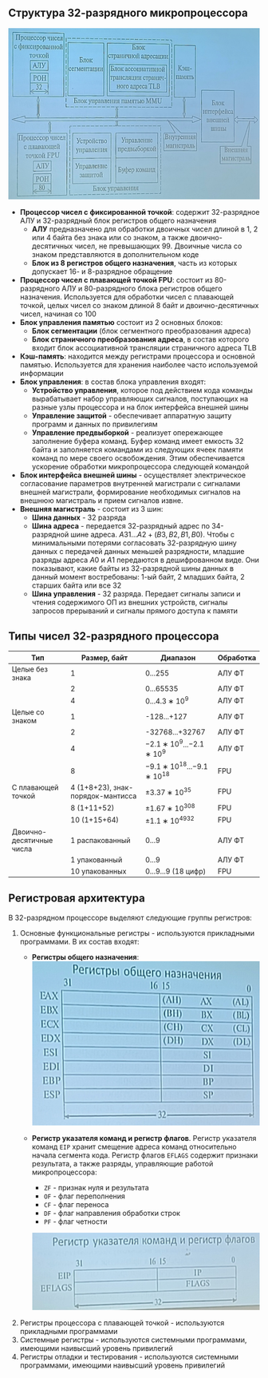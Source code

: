 ## Структура 32-разрядного микропроцессора
![Структура 32-разрядного процессора](../Pictures/07_01.%20Структура%2032-разрядного%20процессора.png)  
- **Процессор чисел с фиксированной точкой**: содержит 32-разрядное АЛУ и 32-разрядный блок регистров общего назначения
	- **АЛУ** предназначено для обработки двоичных чисел длиной в 1, 2 или 4 байта без знака или со знаком, а также двоично-десятичных чисел, не превышающих 99. Двоичные числа со знаком представляются в дополнительном коде
	- **Блок из 8 регистров общего назначения**, часть из которых допускает 16- и 8-разрядное обращение
- **Процессор чисел с плавающей точкой FPU**: состоит из 80-разрядного АЛУ и 80-разрядного блока регистров общего назначения. Используется для обработки чисел с плавающей точкой, целых чисел со знаком длиной 8 байт и двоично-десятичных чисел, начиная со 100
- **Блок управления памятью** состоит из 2 основных блоков:
	- **Блок сегментации** (блок сегментного преобразования адреса)
	- **Блок страничного преобразования адреса**, в состав которого входит блок ассоциативной трансляции страничного адреса TLB
- **Кэш-память**: находится между регистрами процессора и основной памятью. Используется для хранения наиболее часто используемой информации
- **Блок управления**: в состав блока управления входят:
	- **Устройство управления**, которое под действием кода команды вырабатывает набор управляющих сигналов, поступающих на разные узлы процессора и на блок интерфейса внешней шины
	- **Управление защитой** - обеспечивает аппаратную защиту программ и данных по привилегиям
	- **Управление предвыборкой** - реализует опережающее заполнение буфера команд. Буфер команд имеет емкость 32 байта и заполняется командами из следующих ячеек памяти команд по мере своего освобождения. Этим обеспечивается ускорение обработки микропроцессора следующей командой
- **Блок интерфейса внешней шины** - осуществляет электрическое согласование параметров внутренней магистрали с сигналами внешней магистрали, формирование необходимых сигналов на внешнюю магистраль и прием сигналов извне. 
- **Внешняя магистраль** - состоит из 3 шин: 
	- **Шина данных** - 32 разряда
	- **Шина адреса** - передается 32-разрядный адрес по 34-разрядной шине адреса. $A31...A2 + (B3, B2, B1, B0)$. Чтобы с минимальными потерями согласовать 32-разрядную шину данных с передачей данных меньшей разрядности, младшие разряды адреса $A0$ и $A1$ передаются в дешифрованном виде. Они показывают, какие байты из 32-разрядной шины данных в данный момент востребованы: 1-ый байт, 2 младших байта, 2 старших байта или все 32
	- **Шина управления** - 32 разряда. Передает сигналы записи и чтения содержимого ОП из внешних устройств, сигналы запросов прерываний и сигналы прямого доступа к памяти
## Типы чисел 32-разрядного процессора
| Тип                      | Размер, байт                      | Диапазон                        | Обработка |
| ------------------------ | --------------------------------- | ------------------------------- | --------- |
| Целые без знака          | 1                                 | 0...255                         | АЛУ ФТ    |
|                          | 2                                 | 0...65535                       | АЛУ ФТ    |
|                          | 4                                 | 0...$4.3∗10^9$                  | АЛУ ФТ    |
| Целые со знаком          | 1                                 | -128...+127                     | АЛУ ФТ    |
|                          | 2                                 | -32768...+32767                 | АЛУ ФТ    |
|                          | 4                                 | $-2.1∗10^9$...$-2.1∗10^9$       | АЛУ ФТ    |
|                          | 8                                 | $-9.1∗10^{18}$...$-9.1∗10^{18}$ | FPU       |
| С плавающей точкой       | 4 (1+8+23), знак-порядок-мантисса | $\pm3.37∗10^{35}$               | FPU       |
|                          | 8 (1+11+52)                       | $\pm1.67∗10^{308}$              | FPU       |
|                          | 10 (1+15+64)                      | $\pm1.1∗10^{4932}$              | FPU       |
| Двоично-десятичные числа | 1 распакованный                   | 0...9                           | АЛУ ФТ    |
|                          | 1 упакованный                     | 0...9                           | АЛУ ФТ    |
|                          | 10 упакованных                    | 0...9...9 (18 цифр)             | FPU       |
## Регистровая архитектура
В 32-разрядном процессоре выделяют следующие группы регистров:
1. Основные функциональные регистры - используются прикладными программами. В их состав входят: 
	- **Регистры общего назначения**:  
		![Регистры общего назначения](../Pictures/07_02.%20Регистры%20общего%20назначения.png)
	- **Регистр указателя команд и регистр флагов**. Регистр указателя команд `EIP` хранит смещение адреса команд относительно начала сегмента кода. Регистр флагов `EFLAGS` содержит признаки результата, а также разряды, управляющие работой микропроцессора:
		- `ZF` - признак нуля и результата
		- `OF` - флаг переполнения
		- `CF` - флаг переноса
		- `DF` - флаг направления обработки строк
		- `PF` - флаг четности
		  
		![Регистр указателя команд и регистр флагов](../Pictures/07_03.%20Регистр%20указателя%20команд%20и%20регистр%20флагов.png)
2. Регистры процессора с плавающей точкой - используются прикладными программами
3. Системные регистры - используются системными программами, имеющими наивысший уровень привилегий
4. Регистры отладки и тестирования - используются системными программами, имеющими наивысший уровень привилегий
  

